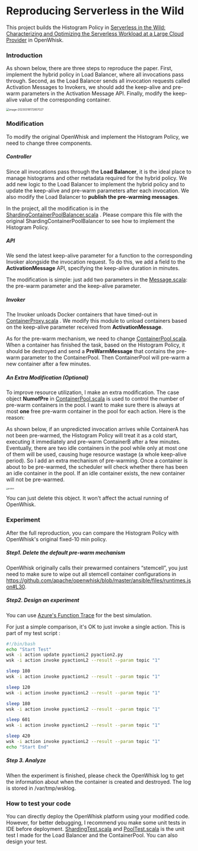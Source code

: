 # Reproducing Serverless in the Wild

This project builds the Histogram Policy in [Serverless in the Wild: Characterizing and Optimizing the Serverless Workload at a Large Cloud Provider](https://www.microsoft.com/en-us/research/uploads/prod/2020/05/serverless-ATC20.pdf) in OpenWhisk.

### Introduction

As shown below, there are three steps to reproduce the paper. First, implement the hybrid policy in Load Balancer, where all invocations pass through. Second, as the Load Balancer sends all invocation requests called Activation Messages to Invokers, we should add the keep-alive and pre-warm parameters in the Activation Message API. Finally, modify the keep-alive value of the corresponding container.

<img src="/Users/suiyifan/Library/Application Support/typora-user-images/image-20230318172857027.png" alt="image-20230318172857027" style="zoom:50%;" />



### Modification

To modify the original OpenWhisk and implement the Histogram Policy, we need to change three components.

##### Controller

Since all invocations pass through the **Load Balancer**, it is the ideal place to manage histograms and other metadata required for the hybrid policy. We add new logic to the Load Balancer to implement the hybrid policy and to update the keep-alive and pre-warm parameters after each invocation. We also modify the Load Balancer to **publish the pre-warming messages**.

In the project, all the modification is in the [ShardingContainerPoolBalancer.scala](core/controller/src/main/scala/org/apache/openwhisk/core/loadBalancer/ShardingContainerPoolBalancer.scala) . Please compare this file with the original ShardingContainerPoolBalancer to see how to implement the Histogram Policy.

##### API

We send the latest keep-alive parameter for a function to the corresponding Invoker alongside the invocation request.
To do this, we add a field to the **ActivationMessage** API, specifying the keep-alive duration in minutes.

The modification is simple: just add two parameters in the [Message.scala](common/scala/src/main/scala/org/apache/openwhisk/core/connector/Message.scala): the pre-warm parameter and the keep-alive parameter.

##### Invoker

The Invoker unloads Docker containers that have timed-out in  [ContainerProxy.scala](core/invoker/src/main/scala/org/apache/openwhisk/core/containerpool/ContainerProxy.scala) . We modify this module to unload containers based on the keep-alive parameter received from **ActivationMessage**.

As for the pre-warm mechanism, we need to change [ContainerPool.scala](core/invoker/src/main/scala/org/apache/openwhisk/core/containerpool/ContainerPool.scala). When a container has finished the task, based on the Histogram Policy, it should be destroyed and send a **PreWarmMessage** that contains the pre-warm parameter to the ContainerPool. Then ContainerPool will pre-warm a new container after a few minutes.

##### An Extra Modification (Optional)

To improve resource utilization, I make an extra modification. The case object **NumofPre** in  [ContainerPool.scala](core/invoker/src/main/scala/org/apache/openwhisk/core/containerpool/ContainerPool.scala) is used to  control the number of pre-warm containers in the pool. I want to make sure there is always at most **one** free pre-warm container in the pool for each action. Here is the reason:

As shown below, if an unpredicted invocation arrives while ContainerA has not been pre-warmed, the Histogram Policy will treat it as a cold start, executing it immediately and pre-warm ContainerB after a few minutes. Eventually, there are two idle containers in the pool while only at most one of them will be used, causing huge resource wastage (a whole keep-alive period). So I add an extra mechanism of pre-warming. Once a container is about to be pre-warmed, the scheduler will check whether there has been an idle container in the pool. If an idle container exists, the new container will not be pre-warmed.

<img src="/Users/suiyifan/Desktop/openwhisk-master-copy1226的副本/problem.png" alt="problem" style="zoom:30%;" />

You can just delete this object. It won't affect the actual running of OpenWhisk.



### Experiment

After the full reproduction, you can compare the Histogram Policy with OpenWhisk's original fixed-10 min policy.

##### Step1. Delete the default pre-warm mechanism

OpenWhisk originally calls their prewarmed containers “stemcell”, you just need to make sure to wipe out all stemcell container configurations in https://github.com/apache/openwhisk/blob/master/ansible/files/runtimes.json#L30. 

##### Step2. Design an experiment

You can use [Azure's Function Trace](https://github.com/Azure/AzurePublicDataset#azure-functions-traces) for the best simulation.

For just a simple comparison, it's OK to just invoke a single action. This is part of my test script :

```sh
#!/bin/bash
echo "Start Test"
wsk -i action update pyactionL2 pyaction2.py 
wsk -i action invoke pyactionL2 --result --param topic "1"

sleep 180
wsk -i action invoke pyactionL2 --result --param topic "1"

sleep 120
wsk -i action invoke pyactionL2 --result --param topic "1"

sleep 180
wsk -i action invoke pyactionL2 --result --param topic "1"

sleep 601
wsk -i action invoke pyactionL2 --result --param topic "1"

sleep 420
wsk -i action invoke pyactionL2 --result --param topic "1"
echo "Start End"
```

##### Step 3. Analyze

When the experiment is finished, please check the OpenWhisk log to get the information about when the container is created and destroyed. The log is stored in /var/tmp/wsklog.



### How to test your code

You can directly deploy the OpenWhisk platform using your modified code. However, for better debugging, I recommend you make some unit tests in IDE before deployment.  [ShardingTest.scala](core/controller/src/main/scala/org/apache/openwhisk/core/Test/ShardingTest.scala) and [PoolTest.scala](core/controller/src/main/scala/org/apache/openwhisk/core/Test/PoolTest.scala) is the unit test I made for the Load Balancer and the ContainerPool. You can also design your test.
